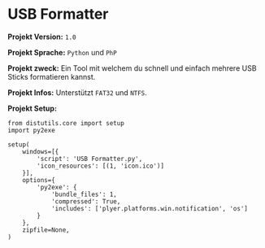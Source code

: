 # USB Formatter

**Projekt Version:** `1.0`

**Projekt Sprache:** `Python` und `PhP`

**Projekt zweck:** Ein Tool mit welchem du schnell und einfach mehrere USB Sticks formatieren kannst.

**Projekt Infos:** Unterstützt `FAT32` und `NTFS`.

**Projekt Setup:**
```
from distutils.core import setup
import py2exe

setup(
    windows=[{
        'script': 'USB Formatter.py',
        'icon_resources': [(1, 'icon.ico')]
    }],
    options={
        'py2exe': {
            'bundle_files': 1,
            'compressed': True,
            'includes': ['plyer.platforms.win.notification', 'os']
        }
    },
    zipfile=None,
)
```